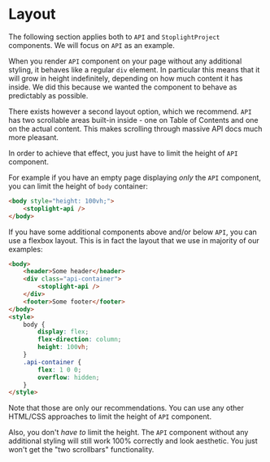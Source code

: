 # Layout

The following section applies both to `API` and `StoplightProject` components. We will focus on `API` as an example.

When you render `API` component on your page without any additional styling, it behaves like a regular `div` element. In particular this means that it will grow in height indefinitely, depending on how much content it has inside. We did this because we wanted the component to behave as predictably as possible.

There exists however a second layout option, which we recommend. `API` has two scrollable areas built-in inside - one on Table of Contents and one on the actual content. This makes scrolling through massive API docs much more pleasant.

In order to achieve that effect, you just have to limit the height of `API` component. 

For example if you have an empty page displaying *only* the `API` component, you can limit the height of `body` container:

```html
<body style="height: 100vh;">
    <stoplight-api />
</body>
```

If you have some additional components above and/or below `API`, you can use a flexbox layout. This is in fact the layout that we use in majority of our examples:

```html
<body>
    <header>Some header</header>
    <div class="api-container">
        <stoplight-api />
    </div>
    <footer>Some footer</footer>
</body>
<style>
    body {
        display: flex;
        flex-direction: column;
        height: 100vh;
    }
    .api-container {
        flex: 1 0 0;
        overflow: hidden;
    }
</style>
```

Note that those are only our recommendations. You can use any other HTML/CSS approaches to limit the height of `API` component.

Also, you don't *have to* limit the height. The `API` component without any additional styling will still work 100% correctly and look aesthetic. You just won't get the "two scrollbars" functionality.

